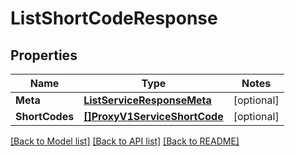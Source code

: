 # ListShortCodeResponse

## Properties
Name | Type | Notes
------------ | ------------- | -------------
**Meta** | [**ListServiceResponseMeta**](ListServiceResponse_meta.md) | [optional] 
**ShortCodes** | [**[]ProxyV1ServiceShortCode**](proxy.v1.service.short_code.md) | [optional] 

[[Back to Model list]](../README.md#documentation-for-models) [[Back to API list]](../README.md#documentation-for-api-endpoints) [[Back to README]](../README.md)


